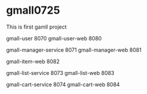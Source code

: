 # gmall0725
This is first gamll project

gmall-user              8070
gmall-user-web          8080 

gmall-manager-service   8071
gmall-manager-web       8081

gmall-item-web          8082   

gmall-list-service      8073
gmall-list-web          8083

gmall-cart-service      8074
gmall-cart-web          8084
 